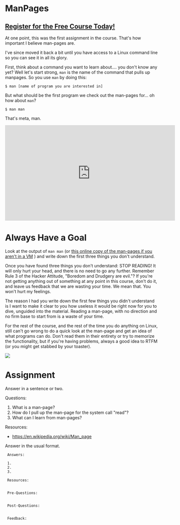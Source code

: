 # ManPages
##  [Register for the Free Course Today!](https://www.roppers.org/courses/computing-fundamentals)
At one point, this was the first assignment in the course. That's how important I believe man-pages are. 

I've since moved it back a bit until you have access to a Linux command line so you can see it in all its glory.

First, think about a command you want to learn about.... you don't know any yet? Well let's start strong, ```man``` is the name of the command that pulls up manpages. So you use ```man``` by doing this:

```
$ man [name of program you are interested in]
```

But what should be the first program we check out the man-pages for... oh how about ```man```?

```
$ man man
```

That's meta, man. 

<iframe width="560" height="315" src="https://www.youtube.com/embed/kI1PWcTe0W4" title="YouTube video player" frameborder="0" allow="accelerometer; autoplay; clipboard-write; encrypted-media; gyroscope; picture-in-picture" allowfullscreen></iframe>

# Always Have a Goal

Look at the output of ```man man``` (or [this online copy of the man-pages if you aren't in a VM](https://man7.org/linux/man-pages/man1/man.1.html) ) and write down the first three things you don't understand. 

Once you have found three things you don't understand: STOP READING! It will only hurt your head, and there is no need to go any further. Remember Rule 3 of the Hacker Attitude, "Boredom and Drudgery are evil."? If you're not getting anything out of something at any point in this course, don't do it, and leave us feedback that we are wasting your time. We mean that. You won't hurt my feelings.

The reason I had you write down the first few things you didn't understand is I want to make it clear to you how useless it would be right now for you to dive, unguided into the material. Reading a man-page, with no direction and no firm base to start from is a waste of your time. 

For the rest of the course, and the rest of the time you do anything on Linux, still can't go wrong to do a quick look at the man-page and get an idea of what programs can do. Don't read them in their entirety or try to memorize the functionality, but if you're having problems, always a good idea to RTFM (or you might get stabbed by your toaster).

[<img src="https://imgs.xkcd.com/comics/rtfm.png">](https://xkcd.com/293/)

# Assignment

Answer in a sentence or two. 

Questions:

 1. What is a man-page?
 2. How do I pull up the man-page for the system call "read"?
 3. What can I learn from man-pages?

 Resources:

 * <https://en.wikipedia.org/wiki/Man_page>

Answer in the usual format.

```
 Answers:

 1.
 2.
 3.

 Resources:


 Pre-Questions:


 Post-Questions:


 Feedback:

```